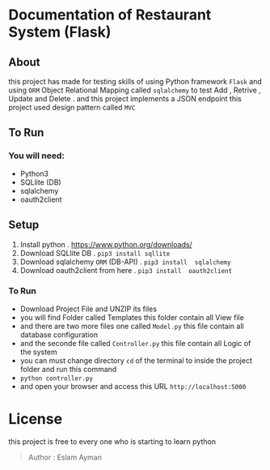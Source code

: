 # Documentation of Restaurant System (Flask)
## About
this project has made for testing skills of using Python framework `Flask` and using `ORM` Object Relational Mapping  called `sqlalchemy` 
to test Add , Retrive , Update and Delete . and this project implements a JSON endpoint
this project used design pattern called `MVC`

## To Run
### You will need:
- Python3
- SQLlite (DB)
- sqlalchemy
- oauth2client

## Setup
1. Install python
 . https://www.python.org/downloads/
2. Download SQLlite DB
 . `pip3 install sqllite`
3. Download sqlalchemy `ORM` (DB-API)
. ```pip3 install  sqlalchemy```
4. Download oauth2client from here
. ```pip3 install  oauth2client```

### To Run
* Download Project File and UNZIP its files
* you will find Folder called Templates this folder contain all View file
* and there are two more files one called `Model.py` this file contain all database configuration 
* and the seconde file called `Controller.py` this file contain all Logic of the system
* you can must change directory `cd` of the terminal to inside the project folder and run this command
* ``` python controller.py ```
* and open your browser and access this URL `http://localhost:5000`

# License 
this project is free to every one who is starting to learn python
> Author : Eslam Ayman 
